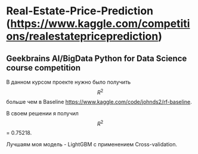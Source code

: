 # Real-Estate-Price-Prediction (https://www.kaggle.com/competitions/realestatepriceprediction)

Geekbrains AI/BigData Python for Data Science course competition
---
В данном курсом проекте нужно было получить $$R^2$$ больше чем в Baseline https://www.kaggle.com/code/johnds2/rf-baseline.

В своем решении я получил $$R^2$$ = 0.75218. 

Лучшаям моя модель - LightGBM c применением Cross-validation.
